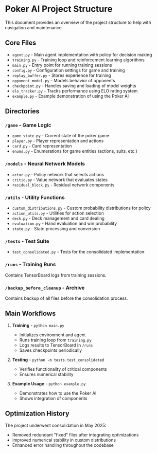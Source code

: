 # Poker AI Project Structure

This document provides an overview of the project structure to help with navigation and maintenance.

## Core Files

- `agent.py` - Main agent implementation with policy for decision making
- `training.py` - Training loop and reinforcement learning algorithms
- `main.py` - Entry point for running training sessions
- `config.py` - Configuration settings for game and training
- `replay_buffer.py` - Stores experience for training
- `opponent_model.py` - Models behavior of opponents
- `checkpoint.py` - Handles saving and loading of model weights
- `elo_tracker.py` - Tracks performance using ELO rating system
- `example.py` - Example demonstration of using the Poker AI

## Directories

### `/game` - Game Logic

- `game_state.py` - Current state of the poker game
- `player.py` - Player representation and actions
- `card.py` - Card representation
- `enums.py` - Enumerations for game entities (actions, suits, etc.)

### `/models` - Neural Network Models

- `actor.py` - Policy network that selects actions
- `critic.py` - Value network that evaluates states
- `residual_block.py` - Residual network components

### `/utils` - Utility Functions

- `custom_distributions.py` - Custom probability distributions for policy
- `action_utils.py` - Utilities for action selection
- `deck.py` - Deck management and card dealing
- `evaluation.py` - Hand evaluation and win probability
- `state.py` - State processing and conversion

### `/tests` - Test Suite

- `test_consolidated.py` - Tests for the consolidated implementation

### `/runs` - Training Runs

Contains TensorBoard logs from training sessions.

### `/backup_before_cleanup` - Archive

Contains backup of all files before the consolidation process.

## Main Workflows

1. **Training** - `python main.py`
   - Initializes environment and agent
   - Runs training loop from `training.py`
   - Logs results to TensorBoard in `/runs`
   - Saves checkpoints periodically

2. **Testing** - `python -m tests.test_consolidated`
   - Verifies functionality of critical components
   - Ensures numerical stability 

3. **Example Usage** - `python example.py`
   - Demonstrates how to use the Poker AI
   - Shows integration of components

## Optimization History

The project underwent consolidation in May 2025:
- Removed redundant "fixed" files after integrating optimizations
- Improved numerical stability in custom distributions
- Enhanced error handling throughout the codebase
